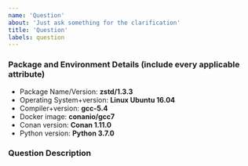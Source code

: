 ```yaml
---
name: 'Question'
about: 'Just ask something for the clarification'
title: 'Question'
labels: question
---
```


### Package and Environment Details (include every applicable attribute)
  * Package Name/Version: **zstd/1.3.3**
  * Operating System+version: **Linux Ubuntu 16.04**
  * Compiler+version: **gcc-5.4**
  * Docker image: **conanio/gcc7**
  * Conan version: **Conan 1.11.0**
  * Python version: **Python 3.7.0**

### Question Description

